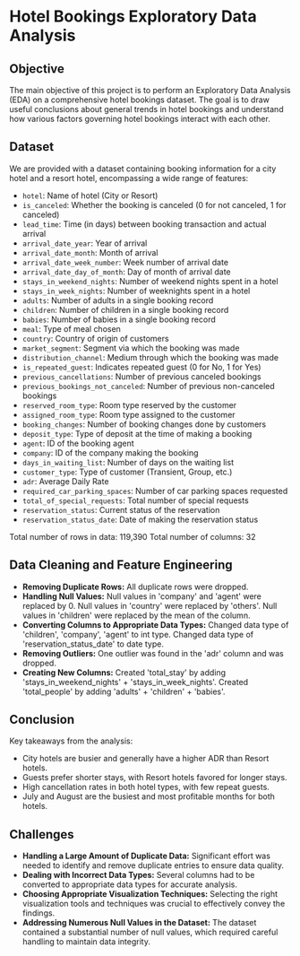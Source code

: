 # Hotel Bookings Exploratory Data Analysis

## Objective
The main objective of this project is to perform an Exploratory Data Analysis (EDA) on a comprehensive hotel bookings dataset. The goal is to draw useful conclusions about general trends in hotel bookings and understand how various factors governing hotel bookings interact with each other.

## Dataset
We are provided with a dataset containing booking information for a city hotel and a resort hotel, encompassing a wide range of features:

- `hotel`: Name of hotel (City or Resort)
- `is_canceled`: Whether the booking is canceled (0 for not canceled, 1 for canceled)
- `lead_time`: Time (in days) between booking transaction and actual arrival
- `arrival_date_year`: Year of arrival
- `arrival_date_month`: Month of arrival
- `arrival_date_week_number`: Week number of arrival date
- `arrival_date_day_of_month`: Day of month of arrival date
- `stays_in_weekend_nights`: Number of weekend nights spent in a hotel
- `stays_in_week_nights`: Number of weeknights spent in a hotel
- `adults`: Number of adults in a single booking record
- `children`: Number of children in a single booking record
- `babies`: Number of babies in a single booking record
- `meal`: Type of meal chosen
- `country`: Country of origin of customers
- `market_segment`: Segment via which the booking was made
- `distribution_channel`: Medium through which the booking was made
- `is_repeated_guest`: Indicates repeated guest (0 for No, 1 for Yes)
- `previous_cancellations`: Number of previous canceled bookings
- `previous_bookings_not_canceled`: Number of previous non-canceled bookings
- `reserved_room_type`: Room type reserved by the customer
- `assigned_room_type`: Room type assigned to the customer
- `booking_changes`: Number of booking changes done by customers
- `deposit_type`: Type of deposit at the time of making a booking
- `agent`: ID of the booking agent
- `company`: ID of the company making the booking
- `days_in_waiting_list`: Number of days on the waiting list
- `customer_type`: Type of customer (Transient, Group, etc.)
- `adr`: Average Daily Rate
- `required_car_parking_spaces`: Number of car parking spaces requested
- `total_of_special_requests`: Total number of special requests
- `reservation_status`: Current status of the reservation
- `reservation_status_date`: Date of making the reservation status

Total number of rows in data: 119,390
Total number of columns: 32

## Data Cleaning and Feature Engineering
- **Removing Duplicate Rows:** All duplicate rows were dropped.
- **Handling Null Values:** Null values in 'company' and 'agent' were replaced by 0. Null values in 'country' were replaced by 'others'. Null values in 'children' were replaced by the mean of the column.
- **Converting Columns to Appropriate Data Types:** Changed data type of 'children', 'company', 'agent' to int type. Changed data type of 'reservation_status_date' to date type.
- **Removing Outliers:** One outlier was found in the 'adr' column and was dropped.
- **Creating New Columns:** Created 'total_stay' by adding 'stays_in_weekend_nights' + 'stays_in_week_nights'. Created 'total_people' by adding 'adults' + 'children' + 'babies'.

## Conclusion
Key takeaways from the analysis:
- City hotels are busier and generally have a higher ADR than Resort hotels.
- Guests prefer shorter stays, with Resort hotels favored for longer stays.
- High cancellation rates in both hotel types, with few repeat guests.
- July and August are the busiest and most profitable months for both hotels.

## Challenges
- **Handling a Large Amount of Duplicate Data:** Significant effort was needed to identify and remove duplicate entries to ensure data quality.
- **Dealing with Incorrect Data Types:** Several columns had to be converted to appropriate data types for accurate analysis.
- **Choosing Appropriate Visualization Techniques:** Selecting the right visualization tools and techniques was crucial to effectively convey the findings.
- **Addressing Numerous Null Values in the Dataset:** The dataset contained a substantial number of null values, which required careful handling to maintain data integrity.

